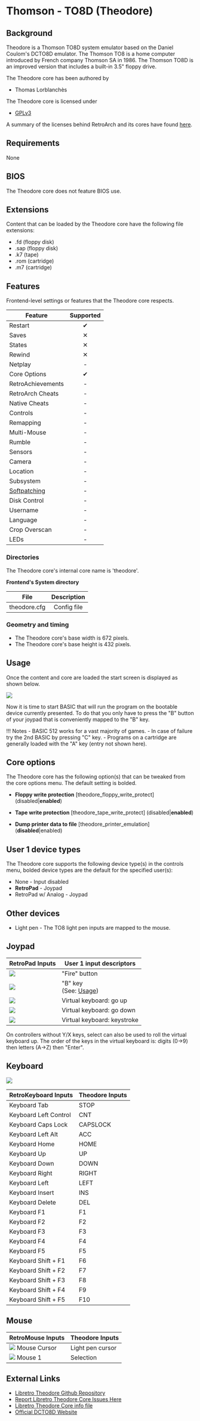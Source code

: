# Thomson - TO8D (Theodore)

## Background

Theodore is a Thomson TO8D system emulator based on the Daniel Coulom's DCTO8D emulator. The Thomson TO8 is a home computer introduced by French company Thomson SA in 1986. The Thomson TO8D is an improved version that includes a built-in 3.5" floppy drive.

The Theodore core has been authored by

- Thomas Lorblanchès

The Theodore core is licensed under

- [GPLv3](https://github.com/Zlika/theodore/blob/master/LICENSE)

A summary of the licenses behind RetroArch and its cores have found [here](https://docs.libretro.com/tech/licenses/).

## Requirements

None

## BIOS

The Theodore core does not feature BIOS use.

## Extensions

Content that can be loaded by the Theodore core have the following file extensions:

- .fd (floppy disk)
- .sap (floppy disk)
- .k7 (tape)
- .rom (cartridge)
- .m7 (cartridge)

## Features

Frontend-level settings or features that the Theodore core respects.

| Feature           | Supported |
|-------------------|:---------:|
| Restart           | ✔         |
| Saves             | ✕         |
| States            | ✕         |
| Rewind            | ✕         |
| Netplay           | -         |
| Core Options      | ✔         |
| RetroAchievements | -         |
| RetroArch Cheats  | -         |
| Native Cheats     | -         |
| Controls          | -         |
| Remapping         | -         |
| Multi-Mouse       | -         |
| Rumble            | -         |
| Sensors           | -         |
| Camera            | -         |
| Location          | -         |
| Subsystem         | -         |
| [Softpatching](https://docs.libretro.com/guides/softpatching/) | -         |
| Disk Control      | -         |
| Username          | -         |
| Language          | -         |
| Crop Overscan     | -         |
| LEDs              | -         |

### Directories

The Theodore core's internal core name is 'theodore'.

**Frontend's System directory**

| File         | Description |
|:------------:|:-----------:|
| theodore.cfg | Config file |

### Geometry and timing

- The Theodore core's base width is 672 pixels.
- The Theodore core's base height is 432 pixels.

## Usage

Once the content and core are loaded the start screen is displayed as
shown below.

![](../image/core/theodore/to8d_os.jpg)

Now it is time to start BASIC that will run the program on the bootable device currently presented. To do that you only have to press the "B" button of your joypad that is conveniently mapped to the "B" key.

!!! Notes
        - BASIC 512 works for a vast majority of games.
        - In case of failure try the 2nd BASIC by pressing "C" key.
        - Programs on a cartridge are generally loaded with the "A" key (entry not shown here).

## Core options

The Theodore core has the following option(s) that can be tweaked from the core options menu. The default setting is bolded.

- **Floppy write protection** [theodore_floppy_write_protect]  (disabled|**enabled**)

- **Tape write protection** [theodore_tape_write_protect]  (disabled|**enabled**)

- **Dump printer data to file** [theodore_printer_emulation] (**disabled**|enabled)

## User 1 device types

The Theodore core supports the following device type(s) in the controls menu, bolded device types are the default for the specified user(s):

- None - Input disabled
- **RetroPad** - Joypad
- RetroPad w/ Analog - Joypad

## Other devices

- Light pen - The TO8 light pen inputs are mapped to the mouse.

## Joypad

| RetroPad Inputs                        | User 1 input descriptors       |
|----------------------------------------|--------------------------------|
| ![](../image/retropad/retro_a.png)     | "Fire" button                  |
| ![](../image/retropad/retro_b.png)     | "B" key<br>(See: [Usage](#usage)) |
| ![](../image/retropad/retro_x.png)     | Virtual keyboard: go up        |
| ![](../image/retropad/retro_y.png)     | Virtual keyboard: go down      |
| ![](../image/retropad/retro_start.png) | Virtual keyboard: keystroke    |

On controllers without Y/X keys, select can also be used to roll the virtual keyboard up. The order of the keys in the virtual keyboard is: digits (0->9) then letters (A->Z) then "Enter".

## Keyboard

![](../image/core/theodore/to8d_keyboard.jpg)

| RetroKeyboard Inputs         | Theodore Inputs           |
|------------------------------|---------------------------|
| Keyboard Tab                 | STOP                      |
| Keyboard Left Control        | CNT                       |
| Keyboard Caps Lock           | CAPSLOCK                  |
| Keyboard Left Alt            | ACC                       |
| Keyboard Home                | HOME                      |
| Keyboard Up                  | UP                        |
| Keyboard Down                | DOWN                      |
| Keyboard Right               | RIGHT                     |
| Keyboard Left                | LEFT                      |
| Keyboard Insert              | INS                       |
| Keyboard Delete              | DEL                       |
| Keyboard F1                  | F1                        |
| Keyboard F2                  | F2                        |
| Keyboard F3                  | F3                        |
| Keyboard F4                  | F4                        |
| Keyboard F5                  | F5                        |
| Keyboard Shift + F1          | F6                        |
| Keyboard Shift + F2          | F7                        |
| Keyboard Shift + F3          | F8                        |
| Keyboard Shift + F4          | F9                        |
| Keyboard Shift + F5          | F10                       |

## Mouse

| RetroMouse Inputs                                     | Theodore Inputs      |
|-------------------------------------------------------|---------------------------|
| ![](../image/retromouse/retro_mouse.png) Mouse Cursor | Light pen cursor                         |
| ![](../image/retromouse/retro_left.png) Mouse 1       | Selection                      |

## External Links

- [Libretro Theodore Github Repository](https://github.com/Zlika/theodore)
- [Report Libretro Theodore Core Issues Here](https://github.com/Zlika/theodore/issues)
- [Libretro Theodore Core info file](https://github.com/libretro/libretro-super/blob/master/dist/info/theodore_libretro.info)
- [Official DCTO8D Website](http://dcto8.free.fr/)

